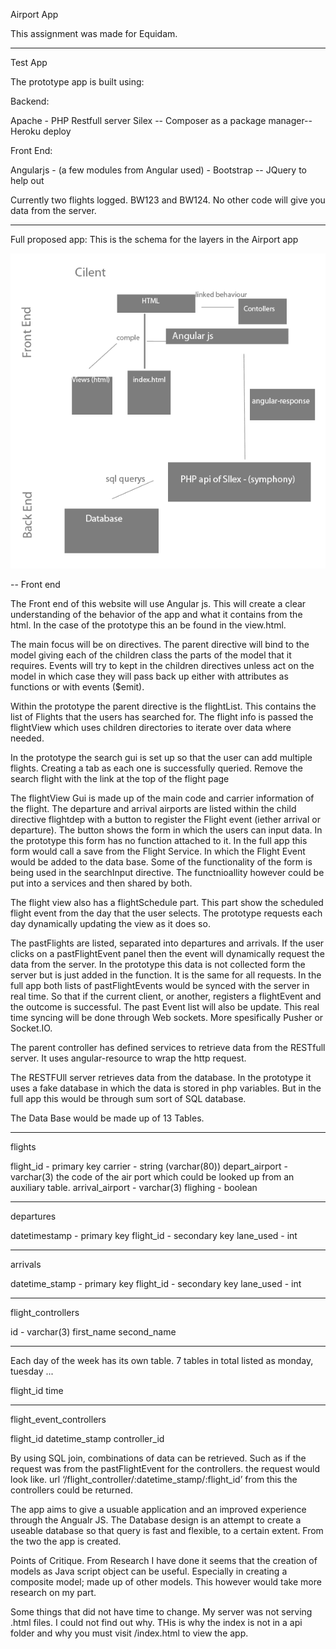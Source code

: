Airport App

This assignment was made for Equidam. 

-----
Test App

The prototype app is built using:

Backend:

Apache - PHP Restfull server Silex -- Composer as a package manager-- Heroku deploy

Front End:

Angularjs - (a few modules from Angular used) - Bootstrap -- JQuery to help out

Currently two flights logged. BW123 and BW124. No other code will give you data from the server. 


-----
Full proposed app:
This is the schema for the layers in the Airport app

![Alt text](https://github.com/benjamincerigo/AirportApp/blob/master/img/Layers-schema.png "Layer schema")

--
Front end

The Front end of this website will use Angular js. This will create a clear understanding of the behavior of the app and what it contains from the html. In the case of the prototype this an be found in the view.html. 

The main focus will be on directives. The parent directive will bind to the model giving each of the children class the parts of the model that it requires. Events will try to kept in the children directives unless act on the model in which case they will pass back up either with attributes as functions or with events ($emit).

Within the prototype the parent directive is the flightList. This contains the list of Flights that the users has searched for. The flight info is passed the flightView which uses children directories to iterate over data where needed. 

In the prototype the search gui is set up so that the user can add multiple flights. Creating a tab as each one is successfully queried. Remove the search flight with the link at the top of the flight page

The flightView Gui is made up of the main code and carrier information of the flight. The departure and arrival airports are listed within the child directive flightdep with a button to register the Flight event (iether arrival or departure). The button shows the form in which the users can input data. In the prototype this form has no function attached to it. In the full app this form would call a save from the Flight Service. In which the Flight Event would be added to the data base. Some of the functionality of the form is being used in the searchInput directive. The functnioallity however could be put into a services and then shared by both. 

The flight view also has a flightSchedule part. This part show the scheduled flight event from the day that the user selects. The prototype requests each day dynamically updating the view as it does so. 

The pastFlights are listed, separated into departures and arrivals. If the user clicks on a pastFlightEvent panel then the event will dynamically request the data from the server. In the prototype this data is not collected form the server but is just added in the function. It is the same for all requests. In the full app both lists of pastFlightEvents would be synced with the server in real time. So that if the current client, or another, registers a flightEvent and the outcome is successful. The past Event list will also be update. This real time syncing will be done through Web sockets. More spesifically Pusher or Socket.IO. 


The parent controller has defined services to retrieve data from the RESTfull server. It uses angular-resource to wrap the http request. 

The RESTFUll server retrieves data from the database. In the prototype it uses a fake database in which the data is stored in php variables. But in the full app this would be through sum sort of SQL database. 

The Data Base would be made up of 13 Tables. 

----
flights

flight_id - primary key
carrier - string (varchar(80))
depart_airport - varchar(3) the code of the air port which could be looked up from an auxiliary table. 
arrival_airport - varchar(3)
flighing - boolean


---
departures

datetimestamp - primary key
flight_id - secondary key
lane_used - int


---
arrivals

datetime_stamp - primary key
flight_id - secondary key
lane_used - int

---
flight_controllers

id - varchar(3)
first_name
second_name

---
Each day of the week has its own table. 7 tables in total listed as
monday, tuesday ...

flight_id
time


----
flight_event_controllers 

flight_id
datetime_stamp
controller_id


By using SQL join, combinations of data can be retrieved. 
Such as if the request was from the pastFlightEvent for the controllers. 
the request would look like. 
url ‘/flight_controller/:datetime_stamp/:flight_id’ from this the controllers could be returned. 


The app aims to give a usuable application and an improved experience through the Angualr JS. The Database design is an attempt to create a useable database so that query is fast and flexible, to a certain extent. From the two the app is created. 


Points of Critique. From Research I have done it seems that the creation of models as Java script object can be useful. Especially in creating a composite model; made up of other models. This however would take more research on my part. 

Some things that did not have time to change. My server was not serving .html files. I could not find out why. THis is why the index is not in a api folder and why you must visit /index.html to view the app. 

















